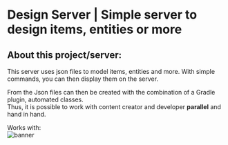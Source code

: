 # Design Server | Simple server to design items, entities or more  

## About this project/server:

This server uses json files to model items, entities and more.
With simple commands, you can then display them on the server.

From the Json files can then be created with the combination of a Gradle plugin, automated classes.  
Thus, it is possible to work with content creator and developer **parallel** and hand in hand. 


Works with:  
![banner](https://github.com/Minestom/Minestom/blob/master/.github/banner.png)